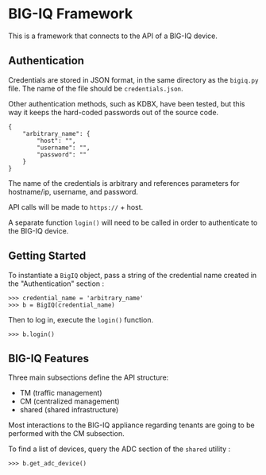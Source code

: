 # BIG-IQ Framework

This is a framework that connects to the API of a BIG-IQ device.

## Authentication

Credentials are stored in JSON format, in the same directory as the `bigiq.py` file. The name of the file should be `credentials.json`.

Other authentication methods, such as KDBX, have been tested, but this way it keeps the hard-coded passwords out of the source code.

```
{
    "arbitrary_name": {
        "host": "",
        "username": "",
        "password": ""
    }
}
```

The name of the credentials is arbitrary and references parameters for hostname/ip, username, and password.

API calls will be made to `https://` + host.

A separate function `login()` will need to be called in order to authenticate to the BIG-IQ device.

## Getting Started

To instantiate a `BigIQ` object, pass a string of the credential name created in the "Authentication" section :

```
>>> credential_name = 'arbitrary_name'
>>> b = BigIQ(credential_name)
```

Then to log in, execute the `login()` function.

```
>>> b.login()
```

## BIG-IQ Features

Three main subsections define the API structure:
- TM (traffic management)
- CM (centralized management)
- shared (shared infrastructure)

Most interactions to the BIG-IQ appliance regarding tenants are going to be performed with the CM subsection.

To find a list of devices, query the ADC section of the `shared` utility :

```
>>> b.get_adc_device()
```